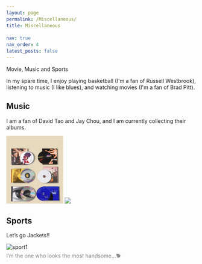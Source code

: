 ```yaml
---
layout: page
permalink: /Miscellaneous/
title: Miscellaneous

nav: true
nav_order: 4
latest_posts: false
---
```


Movie, Music and Sports

In my spare time, I enjoy playing basketball (I'm a fan of Russell Westbrook), listening to music (I like blues), and watching movies (I'm a fan of Brad Pitt).


## Music

I am a fan of David Tao and Jay Chou, and I am currently collecting their albums.

<img style="width:30%" src="/assets/img/mms/music1.png" />


<img style="width:30%" src="/assets/img/mms/music2.png" />


## Sports

Let’s go Jackets!!

<div style="margin-top: 10px;">
  <img style="width:30%; display: block;" src="/assets/img/mms/sport1.jpg" alt="sport1" />
  <p style="margin-top: 5px; font-size: 14px; color: #808080; text-align: left;">
    I’m the one who looks the most handsome...🐕
  </p>
</div>



